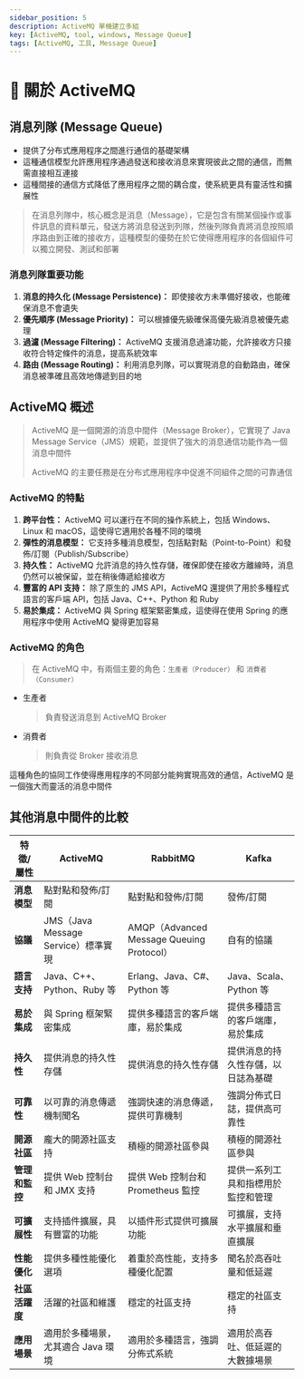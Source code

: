 ```yaml
---
sidebar_position: 5
description: ActiveMQ 單機建立多組
key: [ActiveMQ, tool, windows, Message Queue]
tags: [ActiveMQ, 工具, Message Queue]
---
```


# 🧣 關於 ActiveMQ

## 消息列隊 (Message Queue)

- 提供了分布式應用程序之間進行通信的基礎架構
- 這種通信模型允許應用程序通過發送和接收消息來實現彼此之間的通信，而無需直接相互連接
- 這種間接的通信方式降低了應用程序之間的耦合度，使系統更具有靈活性和擴展性

> 在消息列隊中，核心概念是消息（Message），它是包含有關某個操作或事件訊息的資料單元，發送方將消息發送到列隊，然後列隊負責將消息按照順序路由到正確的接收方，這種模型的優勢在於它使得應用程序的各個組件可以獨立開發、測試和部署

### 消息列隊重要功能
  
1. **消息的持久化 (Message Persistence)：** 即使接收方未準備好接收，也能確保消息不會遺失
2. **優先順序 (Message Priority)：** 可以根據優先級確保高優先級消息被優先處理
3. **過濾 (Message Filtering)：** ActiveMQ 支援消息過濾功能，允許接收方只接收符合特定條件的消息，提高系統效率
4. **路由 (Message Routing)：** 利用消息列隊，可以實現消息的自動路由，確保消息被準確且高效地傳遞到目的地

## ActiveMQ 概述

> ActiveMQ 是一個開源的消息中間件（Message Broker），它實現了 Java Message Service（JMS）規範，並提供了強大的消息通信功能作為一個消息中間件
>
> ActiveMQ 的主要任務是在分布式應用程序中促進不同組件之間的可靠通信

### ActiveMQ 的特點

1. **跨平台性：** ActiveMQ 可以運行在不同的操作系統上，包括 Windows、Linux 和 macOS，這使得它適用於各種不同的環境
2. **彈性的消息模型：** 它支持多種消息模型，包括點對點（Point-to-Point）和發佈/訂閱（Publish/Subscribe）
3. **持久性：** ActiveMQ 允許消息的持久性存儲，確保即使在接收方離線時，消息仍然可以被保留，並在稍後傳遞給接收方
4. **豐富的 API 支持：** 除了原生的 JMS API，ActiveMQ 還提供了用於多種程式語言的客戶端 API，包括 Java、C++、Python 和 Ruby
5. **易於集成：** ActiveMQ 與 Spring 框架緊密集成，這使得在使用 Spring 的應用程序中使用 ActiveMQ 變得更加容易

### ActiveMQ 的角色

> 在 ActiveMQ 中，有兩個主要的角色：`生產者（Producer）` 和 `消費者（Consumer）`

- 生產者
  > 負責發送消息到 ActiveMQ Broker
  
- 消費者
  > 則負責從 Broker 接收消息
  
這種角色的協同工作使得應用程序的不同部分能夠實現高效的通信，ActiveMQ 是一個強大而靈活的消息中間件

## 其他消息中間件的比較

| 特徵/屬性              | ActiveMQ                                      | RabbitMQ                                   | Kafka                                        |
| --------------------- | -------------------------------------------- | ------------------------------------------ | -------------------------------------------- |
| **消息模型**          | 點對點和發佈/訂閱                              | 點對點和發佈/訂閱                             | 發佈/訂閱                                      |
| **協議**              | JMS（Java Message Service）標準實現           | AMQP（Advanced Message Queuing Protocol）   | 自有的協議                                    |
| **語言支持**          | Java、C++、Python、Ruby 等                    | Erlang、Java、C#、Python 等                  | Java、Scala、Python 等                        |
| **易於集成**          | 與 Spring 框架緊密集成                         | 提供多種語言的客戶端庫，易於集成             | 提供多種語言的客戶端庫，易於集成                 |
| **持久性**            | 提供消息的持久性存儲                          | 提供消息的持久性存儲                          | 提供消息的持久性存儲，以日誌為基礎                |
| **可靠性**            | 以可靠的消息傳遞機制聞名                     | 強調快速的消息傳遞，提供可靠機制             | 強調分佈式日誌，提供高可靠性                     |
| **開源社區**          | 龐大的開源社區支持                            | 積極的開源社區參與                          | 積極的開源社區參與                             |
| **管理和監控**        | 提供 Web 控制台和 JMX 支持                     | 提供 Web 控制台和 Prometheus 監控            | 提供一系列工具和指標用於監控和管理                |
| **可擴展性**          | 支持插件擴展，具有豐富的功能                  | 以插件形式提供可擴展功能                      | 可擴展，支持水平擴展和垂直擴展                   |
| **性能優化**          | 提供多種性能優化選項                          | 着重於高性能，支持多種優化配置                | 聞名於高吞吐量和低延遲                         |
| **社區活躍度**        | 活躍的社區和維護                              | 穩定的社區支持                              | 穩定的社區支持                                |
| **應用場景**          | 適用於多種場景，尤其適合 Java 環境            | 適用於多種語言，強調分佈式系統                | 適用於高吞吐、低延遲的大數據場景                 |
